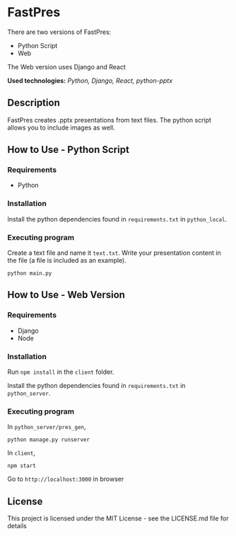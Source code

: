 # FastPres

There are two versions of FastPres:
* Python  Script
* Web

The Web version uses Django and React

**Used technologies:** *Python, Django, React, python-pptx*

## Description

FastPres creates .pptx presentations from text files. The python script allows you to include images as well.

## How to Use - Python Script

### Requirements
* Python

### Installation
Install the python dependencies found in `requirements.txt` in `python_local`. 

### Executing program
Create a text file and name it `text.txt`. Write your presentation content in the file (a file is included as an example).
```
python main.py
```

## How to Use - Web Version

### Requirements
* Django 
* Node

### Installation
Run `npm install` in the `client` folder.

Install the python dependencies found in `requirements.txt` in `python_server`. 

### Executing program
In `python_server/pres_gen`,
```
python manage.py runserver
```
In `client`,
```
npm start
```
Go to `http://localhost:3000` in browser

## License

This project is licensed under the MIT License - see the LICENSE.md file for details
